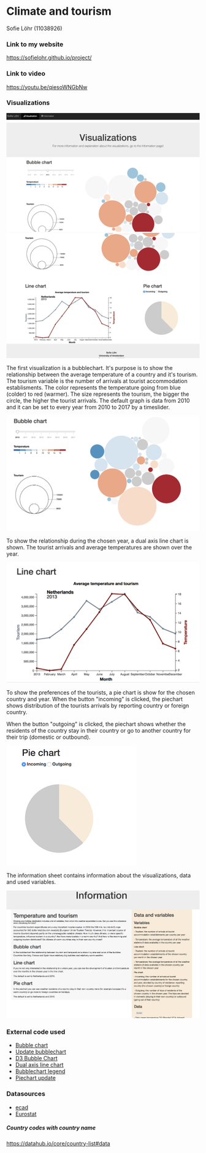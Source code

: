 # Climate and tourism
Sofie Löhr (11038926)

### Link to my website

https://sofielohr.github.io/project/

### Link to video

https://youtu.be/qiesoWNGbNw


### Visualizations

![page1](doc/page1.png) 
![page1](doc/page2.png) 

The first visualization is a bubblechart. It's purpose is to show the relationship between the average temperature of a country and it's tourism. The tourism variable is the number of arrivals at tourist accommodation establisments. The color represents the temperature going from blue (colder) to red (warmer). The size represents the tourism, the bigger the circle, the higher the tourist arrivals. The default graph is data from 2010 and it can be set to every year from 2010 to 2017 by a timeslider. 

![bubble_eind](doc/bubble_eind.png) 

To show the relationship during the chosen year, a dual axis line chart is shown. The tourist arrivals and average temperatures are shown over the year. 

![line_eind](doc/line_eind.png) 

To show the preferences of the tourists, a pie chart is show for the chosen country and year. When the button "incoming" is clicked, the piechart shows distribution of the tourists arrivals by reporting country or foreign country. 

When the button "outgoing" is clicked, the piechart shows whether the residents of the country stay in their country or go to another country for their trip (domestic or outbound).

![pie_eind](doc/pie_eind.png) 

The information sheet contains information about the visualizations, data and used variables. 

![info_sheet](doc/info_sheet.png) 

### External code used
+ [Bubble chart](https://observablehq.com/@d3/bubble-chart)
+ [Update bubblechart](https://bl.ocks.org/HarryStevens/54d01f118bc8d1f2c4ccd98235f33848)
+ [D3 Bubble Chart](http://bl.ocks.org/phuonghuynh/54a2f97950feadb45b07)
+ [Dual axis line chart](https://bl.ocks.org/d3noob/814a2bcb3e7d8d8db74f36f77c8e6b7f)
+ [Bubblechart legend](https://www.d3-graph-gallery.com/graph/bubble_legend.html)
+ [Piechart update](https://bl.ocks.org/adamjanes/5e53cfa2ef3d3f05828020315a3ba18c/22619fa86de2045b6eeb4060e747c5076569ec47)

### Datasources
+ [ecad](https://www.ecad.eu/dailydata/predefinedseries.php#)
+ [Eurostat](https://ec.europa.eu/eurostat/web/tourism/data/database)

##### Country codes with country name
https://datahub.io/core/country-list#data

